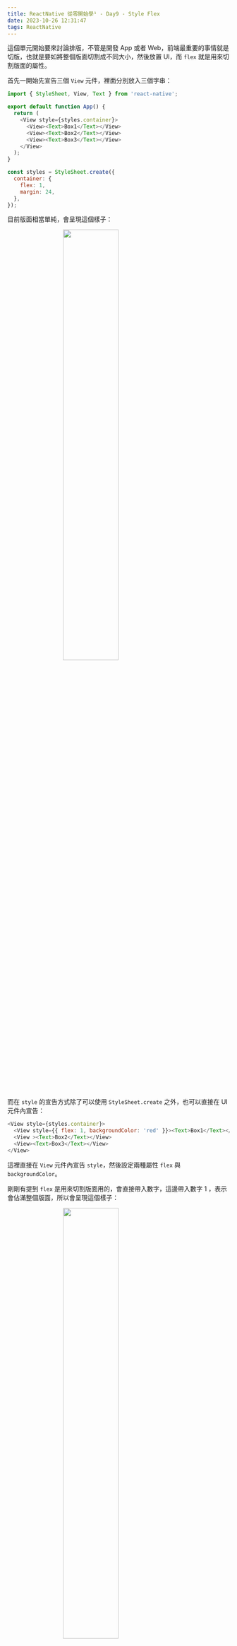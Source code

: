 ```yaml
---
title: ReactNative 從零開始學¹ - Day9 - Style Flex
date: 2023-10-26 12:31:47
tags: ReactNative
---
```


這個單元開始要來討論排版，不管是開發 App 或者 Web，前端最重要的事情就是切版，也就是要如將整個版面切割成不同大小，然後放置 UI，而 `flex` 就是用來切割版面的屬性。

首先一開始先宣告三個 `View` 元件，裡面分別放入三個字串：

```js
import { StyleSheet, View, Text } from 'react-native';

export default function App() {
  return (
    <View style={styles.container}>
      <View><Text>Box1</Text></View>
      <View><Text>Box2</Text></View>
      <View><Text>Box3</Text></View>
    </View>
  );
}

const styles = StyleSheet.create({
  container: {
    flex: 1,
    margin: 24,
  },
});
```

目前版面相當單純，會呈現這個樣子：

<img src="/images/ReactNative/9_0.png"  style="display: block;margin-left: auto;margin-right: auto;width: 50%;">

而在 `style` 的宣告方式除了可以使用 `StyleSheet.create` 之外，也可以直接在 UI 元件內宣告：

```js
<View style={styles.container}>
  <View style={{ flex: 1, backgroundColor: 'red' }}><Text>Box1</Text></View>
  <View ><Text>Box2</Text></View>
  <View><Text>Box3</Text></View>
</View>
```

這裡直接在 `View` 元件內宣告 `style`，然後設定兩種屬性 `flex` 與 `backgroundColor`。

剛剛有提到 `flex` 是用來切割版面用的，會直接帶入數字，這邊帶入數字 1 ，表示會佔滿整個版面，所以會呈現這個樣子：

<img src="/images/ReactNative/9_1.png"  style="display: block;margin-left: auto;margin-right: auto;width: 50%;">

而因為下方還有兩個 `View` 元件，因為這兩個 `View` 元件沒有宣告 `flex` 樣式，所以會被擠壓到最下面。

如果把這三個 `View` 元件通通宣告 `flex` 屬性，並且都是設定數字 1：

```js
<View style={styles.container}>
  <View style={{ flex: 1, backgroundColor: 'red' }}><Text>Box1</Text></View>
  <View style={{ flex: 1, backgroundColor: 'blue' }}><Text>Box2</Text></View>
  <View style={{ flex: 1, backgroundColor: 'gray' }}><Text>Box3</Text></View>
</View>
```

就表示 `flex` 總數會等於 3，而每一個 `View` 元件的 `flex` 為 1，所以每一個 `View` 會佔滿 1/3 個版面：

<img src="/images/ReactNative/9_2.png"  style="display: block;margin-left: auto;margin-right: auto;width: 50%;">

又例如將第二個 `View` 元件的 `flex` 設定為 2：

```js
<View style={styles.container}>
  <View style={{ flex: 1, backgroundColor: 'red' }}><Text>Box1</Text></View>
  <View style={{ flex: 2, backgroundColor: 'blue' }}><Text>Box2</Text></View>
  <View style={{ flex: 1, backgroundColor: 'gray' }}><Text>Box3</Text></View>
</View>
```

就表示 `flex` 總數會等於 4，而第一個與第三個 `View` 的 `flex` 為 1，所以會佔滿 1/4 個版面，而第二個 `View` 會佔滿 2/4：

<img src="/images/ReactNative/9_3.png"  style="display: block;margin-left: auto;margin-right: auto;width: 50%;">

又例如將第二個 `View` 的 `flex` 設定為 2，第三個 `View` 的 `flex` 設定為 3：

```js
    <View style={styles.container}>
      <View style={{ flex: 1, backgroundColor: 'red' }}><Text>Box1</Text></View>
      <View style={{ flex: 2, backgroundColor: 'blue' }}><Text>Box2</Text></View>
      <View style={{ flex: 3, backgroundColor: 'gray' }}><Text>Box3</Text></View>
    </View>
```

就表示 `flex` 總數會等於 6，所以第一個 `View` 會佔滿 1/6 個版面，而第二個 `View` 會佔滿 2/6，第三個 `View` 會佔滿 3/6：：

<img src="/images/ReactNative/9_4.png"  style="display: block;margin-left: auto;margin-right: auto;width: 50%;">

`flex` 除了切割版面之外，如果再加入 `flexDirection` 則可以設定要垂直切割或者水平切割：

```js
import { StyleSheet, View, Text } from 'react-native';

export default function App() {
  return (
    <View style={styles.container}>
      <View style={{ flex: 1, backgroundColor: 'red' }}><Text>Box1</Text></View>
      <View style={{ flex: 1, backgroundColor: 'blue' }}><Text>Box2</Text></View>
      <View style={{ flex: 1, backgroundColor: 'gray' }}><Text>Box3</Text></View>
    </View>
  );
}

const styles = StyleSheet.create({
  container: {
    flex: 1,
    margin: 24,
    flexDirection: 'row'
  }
});
```

如果沒有特別宣告 `flexDirection` 的話，就會是垂直切割，設定為 `row`，則會變成水平切割：

<img src="/images/ReactNative/9_5.png"  style="display: block;margin-left: auto;margin-right: auto;width: 50%;">

[本單元完整程式碼範例](https://snack.expo.dev/@mrjk/day9---flex)

<div data-snack-id="@mrjk/day9---flex" data-snack-platform="web" data-snack-preview="true" data-snack-theme="dark" style="overflow:hidden;background:#0C0D0E;border:1px solid var(--color-border);border-radius:4px;height:505px;width:100%"></div>
<script async src="https://snack.expo.dev/embed.js"></script>

**ReactNative 從零開始學¹ - Day9 [完]**

- 上一篇：[ReactNative 從零開始學¹ - Day8 - ActivityIndicator](/ReactNative/Day8)
- 下一篇：[ReactNative 從零開始學¹ - Day10 - justifyContent](/ReactNative/Day10)